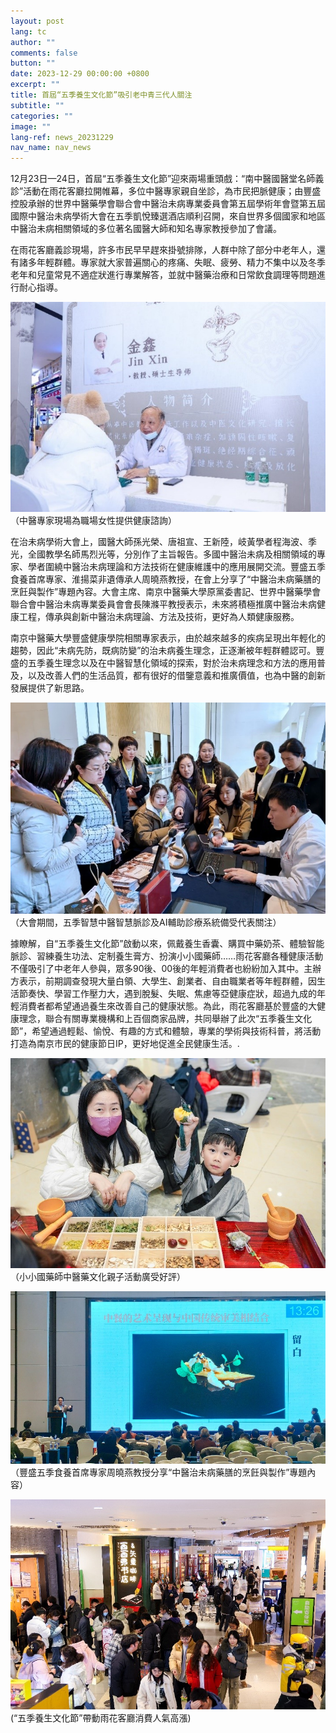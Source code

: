 ```yaml
---
layout: post
lang: tc
author: ""
comments: false
button: ""
date: 2023-12-29 00:00:00 +0800
excerpt: ""
title: 首屆“五季養生文化節”吸引老中青三代人關注
subtitle: ""
categories: ""
image: ""
lang-ref: news_20231229
nav_name: nav_news
---
```


12月23日—24日，首屆“五季養生文化節”迎來兩場重頭戲：“南中醫國醫堂名師義診”活動在雨花客廳拉開帷幕，多位中醫專家親自坐診，為市民把脈健康；由豐盛控股承辦的世界中醫藥學會聯合會中醫治未病專業委員會第五屆學術年會暨第五屆國際中醫治未病學術大會在五季凱悅臻選酒店順利召開，來自世界多個國家和地區中醫治未病相關領域的多位著名國醫大師和知名專家教授參加了會議。

在雨花客廳義診現場，許多市民早早趕來掛號排隊，人群中除了部分中老年人，還有諸多年輕群體。專家就大家普遍關心的疼痛、失眠、疲勞、精力不集中以及冬季老年和兒童常見不適症狀進行專業解答，並就中醫藥治療和日常飲食調理等問題進行耐心指導。

![](/files/forestry_uploads/20231228-715x476.png)
（中醫專家現場為職場女性提供健康諮詢）

在治未病學術大會上，國醫大師孫光榮、唐祖宣、王新陸，岐黃學者程海波、季光，全國教學名師馬烈光等，分別作了主旨報告。多國中醫治未病及相關領域的專家、學者圍繞中醫治未病理論和方法技術在健康維護中的應用展開交流。豐盛五季食養首席專家、淮揚菜非遺傳承人周曉燕教授，在會上分享了“中醫治未病藥膳的烹飪與製作”專題內容。大會主席、南京中醫藥大學原黨委書記、世界中醫藥學會聯合會中醫治未病專業委員會會長陳滌平教授表示，未來將積極推廣中醫治未病健康工程，傳承與創新中醫治未病理論、方法及技術，更好為人類健康服務。

南京中醫藥大學豐盛健康學院相關專家表示，由於越來越多的疾病呈現出年輕化的趨勢，因此“未病先防，既病防變”的治未病養生理念，正逐漸被年輕群體認可。豐盛的五季養生理念以及在中醫智慧化領域的探索，對於治未病理念和方法的應用普及，以及改善人們的生活品質，都有很好的借鑒意義和推廣價值，也為中醫的創新發展提供了新思路。

![](/files/forestry_uploads/20231228-839x563.png)
（大會期間，五季智慧中醫智慧脈診及AI輔助診療系統備受代表關注）

據瞭解，自“五季養生文化節”啟動以來，佩戴養生香囊、購買中藥奶茶、體驗智能脈診、習練養生功法、定制養生膏方、扮演小小國藥師……雨花客廳各種健康活動不僅吸引了中老年人參與，眾多90後、00後的年輕消費者也紛紛加入其中。主辦方表示，前期調查發現大量白領、大學生、創業者、自由職業者等年輕群體，因生活節奏快、學習工作壓力大，遇到脫髮、失眠、焦慮等亞健康症狀，超過九成的年輕消費者都希望通過養生來改善自己的健康狀態。為此，雨花客廳基於豐盛的大健康理念，聯合有關專業機構和上百個商家品牌，共同舉辦了此次“五季養生文化節”，希望通過輕鬆、愉悅、有趣的方式和體驗，專業的學術與技術科普，將活動打造為南京市民的健康節日IP，更好地促進全民健康生活。.

![](/files/forestry_uploads/20231228-733x489.png)
（小小國藥師中醫藥文化親子活動廣受好評）

![](/files/forestry_uploads/20231228-892x488.png)
（豐盛五季食養首席專家周曉燕教授分享“中醫治未病藥膳的烹飪與製作”專題內容）

![](/files/forestry_uploads/20231228-837x558.png)
(“五季養生文化節”帶動雨花客廳消費人氣高漲)